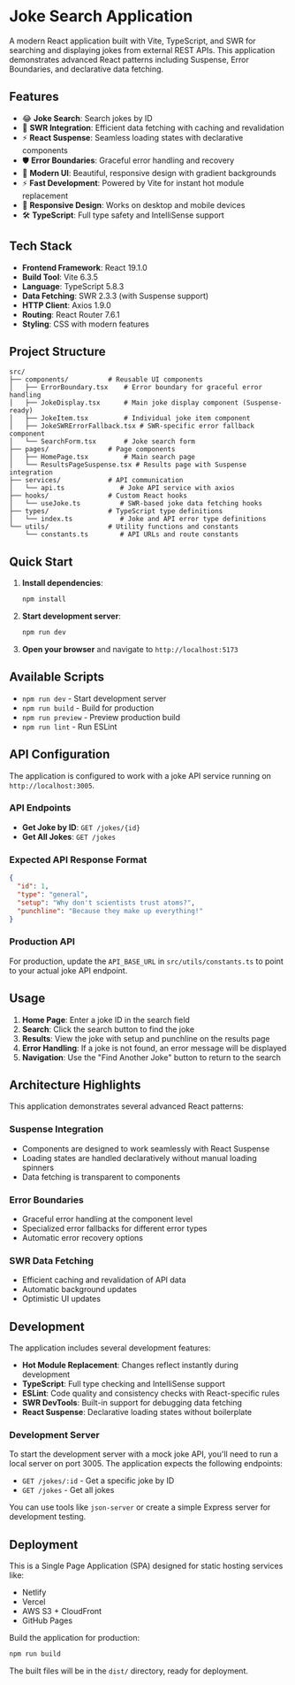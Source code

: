 # Joke Search Application

A modern React application built with Vite, TypeScript, and SWR for searching and displaying jokes from external REST APIs. This application demonstrates advanced React patterns including Suspense, Error Boundaries, and declarative data fetching.

## Features

- 😂 **Joke Search**: Search jokes by ID
- 🔄 **SWR Integration**: Efficient data fetching with caching and revalidation
- ⚡ **React Suspense**: Seamless loading states with declarative components
- 🛡️ **Error Boundaries**: Graceful error handling and recovery
- 🎨 **Modern UI**: Beautiful, responsive design with gradient backgrounds
- ⚡ **Fast Development**: Powered by Vite for instant hot module replacement
- 📱 **Responsive Design**: Works on desktop and mobile devices
- 🛠️ **TypeScript**: Full type safety and IntelliSense support

## Tech Stack

- **Frontend Framework**: React 19.1.0
- **Build Tool**: Vite 6.3.5
- **Language**: TypeScript 5.8.3
- **Data Fetching**: SWR 2.3.3 (with Suspense support)
- **HTTP Client**: Axios 1.9.0
- **Routing**: React Router 7.6.1
- **Styling**: CSS with modern features

## Project Structure

```
src/
├── components/          # Reusable UI components
│   ├── ErrorBoundary.tsx    # Error boundary for graceful error handling
│   ├── JokeDisplay.tsx      # Main joke display component (Suspense-ready)
│   ├── JokeItem.tsx         # Individual joke item component
│   ├── JokeSWRErrorFallback.tsx # SWR-specific error fallback component
│   └── SearchForm.tsx       # Joke search form
├── pages/               # Page components
│   ├── HomePage.tsx         # Main search page
│   └── ResultsPageSuspense.tsx # Results page with Suspense integration
├── services/            # API communication
│   └── api.ts              # Joke API service with axios
├── hooks/               # Custom React hooks
│   └── useJoke.ts          # SWR-based joke data fetching hooks
├── types/               # TypeScript type definitions
│   └── index.ts            # Joke and API error type definitions
└── utils/               # Utility functions and constants
    └── constants.ts        # API URLs and route constants
```

## Quick Start

1. **Install dependencies**:
   ```bash
   npm install
   ```

2. **Start development server**:
   ```bash
   npm run dev
   ```

3. **Open your browser** and navigate to `http://localhost:5173`

## Available Scripts

- `npm run dev` - Start development server
- `npm run build` - Build for production
- `npm run preview` - Preview production build
- `npm run lint` - Run ESLint

## API Configuration

The application is configured to work with a joke API service running on `http://localhost:3005`.

### API Endpoints

- **Get Joke by ID**: `GET /jokes/{id}`
- **Get All Jokes**: `GET /jokes`

### Expected API Response Format

```json
{
  "id": 1,
  "type": "general",
  "setup": "Why don't scientists trust atoms?",
  "punchline": "Because they make up everything!"
}
```

### Production API

For production, update the `API_BASE_URL` in `src/utils/constants.ts` to point to your actual joke API endpoint.

## Usage

1. **Home Page**: Enter a joke ID in the search field
2. **Search**: Click the search button to find the joke
3. **Results**: View the joke with setup and punchline on the results page
4. **Error Handling**: If a joke is not found, an error message will be displayed
5. **Navigation**: Use the "Find Another Joke" button to return to the search

## Architecture Highlights

This application demonstrates several advanced React patterns:

### Suspense Integration
- Components are designed to work seamlessly with React Suspense
- Loading states are handled declaratively without manual loading spinners
- Data fetching is transparent to components

### Error Boundaries
- Graceful error handling at the component level
- Specialized error fallbacks for different error types
- Automatic error recovery options

### SWR Data Fetching
- Efficient caching and revalidation of API data
- Automatic background updates
- Optimistic UI updates

## Development

The application includes several development features:

- **Hot Module Replacement**: Changes reflect instantly during development
- **TypeScript**: Full type checking and IntelliSense support
- **ESLint**: Code quality and consistency checks with React-specific rules
- **SWR DevTools**: Built-in support for debugging data fetching
- **React Suspense**: Declarative loading states without boilerplate

### Development Server

To start the development server with a mock joke API, you'll need to run a local server on port 3005. The application expects the following endpoints:

- `GET /jokes/:id` - Get a specific joke by ID
- `GET /jokes` - Get all jokes

You can use tools like `json-server` or create a simple Express server for development testing.

## Deployment

This is a Single Page Application (SPA) designed for static hosting services like:

- Netlify
- Vercel
- AWS S3 + CloudFront
- GitHub Pages

Build the application for production:

```bash
npm run build
```

The built files will be in the `dist/` directory, ready for deployment.
